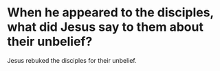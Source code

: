 # When he appeared to the disciples, what did Jesus say to them about their unbelief?

Jesus rebuked the disciples for their unbelief.
